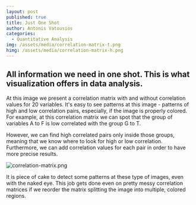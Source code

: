 ```yaml
---
layout: post
published: true
title: Just One Shot
author: Antonis Vatousios
categories:
  - Quantitative Analysis
img: /assets/media/correlation-matrix-t.png
himg: /assets/media/correlation-matrix-h.png
---
```

## All information we need in one shot. This is what visualization offers in data analysis. 

At this image we present a correlation matrix with and without correlation values for 20 variables. It's easy to see patterns at this image - patterns of high and low correlation pairs, especially, if the image is properly colored. For example, at this correlation matrix we can spot that the group of variables A to F is low correlated with the group G to T.

However, we can find high correlated pairs only inside those groups, meaning that we know where to look for high or low correlation. Furthermore, we can add correlation values for each pair in order to have more precise results.

![correlation-matrix.png]({{site.baseurl}}/assets/media/correlation-matrix.png)

It is piece of cake to detect some patterns at these type of images, even with the naked eye. This job gets done even on pretty messy correlation matrices if we reorder the matrix splitting the image into multiple, colored regions.
